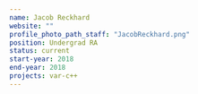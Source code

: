 ```yaml
---
name: Jacob Reckhard
website: ""
profile_photo_path_staff: "JacobReckhard.png"
position: Undergrad RA
status: current
start-year: 2018
end-year: 2018
projects: var-c++
---
```

